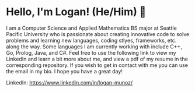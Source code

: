 # Hello, I'm Logan! (He/Him) :wave:

I am a Computer Science and Applied Mathematics BS major at Seattle Pacific University who is passionate about creating innovative code to solve problems and learning new languages, coding stlyes, frameworks, etc. along the way. Some languages I am currently working with include C++, Go, Prolog, Java, and C#. Feel free to use the following link to view my LinkedIn and learn a bit more about me, and view a pdf of my resume in the corresponding repository. If you wish to get in contact with me you can use the email in my bio. I hope you have a great day!

LinkedIn: https://www.linkedin.com/in/logan-munoz/

